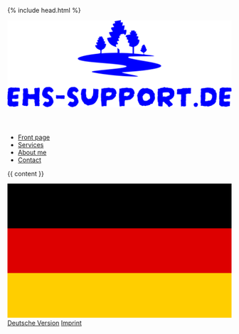 <!DOCTYPE html>
<html>

{% include head.html %}

<body>

<header>
<img src="../img/ehs-support.svg">
</header>

<nav>

<ul>
<li> <a href="index.html">Front page</a> </li>
<li> <a href="services.html">Services</a> </li>
<li> <a href="about.html">About me</a> </li>
<li> <a href="contact.html">Contact</a> </li>
</ul>

</nav>

<article>
{{ content }}
</article>

<footer>

<a href=".."><img src="../img/de.svg"> Deutsche Version</a>
<a href="imprint.html">Imprint</a>

</footer>

</body>
</html>
